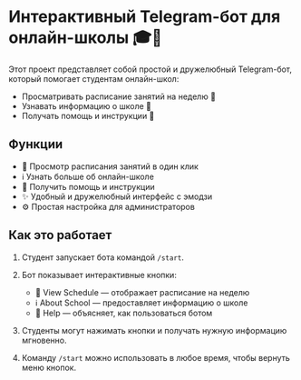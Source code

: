 # Интерактивный Telegram-бот для онлайн-школы 🎓🤖

Этот проект представляет собой простой и дружелюбный Telegram-бот, который помогает студентам онлайн-школ:

- Просматривать расписание занятий на неделю 📅
- Узнавать информацию о школе 🏫
- Получать помощь и инструкции 💬

## Функции

- 📅 Просмотр расписания занятий в один клик
- ℹ️ Узнать больше об онлайн-школе
- 💬 Получить помощь и инструкции
- ✨ Удобный и дружелюбный интерфейс с эмодзи
- ⚙️ Простая настройка для администраторов

## Как это работает

1. Студент запускает бота командой `/start`.
2. Бот показывает интерактивные кнопки:

   - 📅 View Schedule — отображает расписание на неделю  
   - ℹ️ About School — предоставляет информацию о школе  
   - 💬 Help — объясняет, как пользоваться ботом  

3. Студенты могут нажимать кнопки и получать нужную информацию мгновенно.  
4. Команду `/start` можно использовать в любое время, чтобы вернуть меню кнопок.
